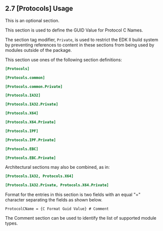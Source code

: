 <!--- @file
  2.7 [Protocols] Usage

  Copyright (c) 2007-2017, Intel Corporation. All rights reserved.<BR>

  Redistribution and use in source (original document form) and 'compiled'
  forms (converted to PDF, epub, HTML and other formats) with or without
  modification, are permitted provided that the following conditions are met:

  1) Redistributions of source code (original document form) must retain the
     above copyright notice, this list of conditions and the following
     disclaimer as the first lines of this file unmodified.

  2) Redistributions in compiled form (transformed to other DTDs, converted to
     PDF, epub, HTML and other formats) must reproduce the above copyright
     notice, this list of conditions and the following disclaimer in the
     documentation and/or other materials provided with the distribution.

  THIS DOCUMENTATION IS PROVIDED BY TIANOCORE PROJECT "AS IS" AND ANY EXPRESS OR
  IMPLIED WARRANTIES, INCLUDING, BUT NOT LIMITED TO, THE IMPLIED WARRANTIES OF
  MERCHANTABILITY AND FITNESS FOR A PARTICULAR PURPOSE ARE DISCLAIMED. IN NO
  EVENT SHALL TIANOCORE PROJECT  BE LIABLE FOR ANY DIRECT, INDIRECT, INCIDENTAL,
  SPECIAL, EXEMPLARY, OR CONSEQUENTIAL DAMAGES (INCLUDING, BUT NOT LIMITED TO,
  PROCUREMENT OF SUBSTITUTE GOODS OR SERVICES; LOSS OF USE, DATA, OR PROFITS;
  OR BUSINESS INTERRUPTION) HOWEVER CAUSED AND ON ANY THEORY OF LIABILITY,
  WHETHER IN CONTRACT, STRICT LIABILITY, OR TORT (INCLUDING NEGLIGENCE OR
  OTHERWISE) ARISING IN ANY WAY OUT OF THE USE OF THIS DOCUMENTATION, EVEN IF
  ADVISED OF THE POSSIBILITY OF SUCH DAMAGE.

-->

## 2.7 [Protocols] Usage

This is an optional section.

This section is used to define the GUID Value for Protocol C Names.

The section tag modifier, `Private`, is used to restrict the EDK II build
system by preventing references to content in these sections from being used by
modules outside of the package.

This section use ones of the following section definitions:

```ini
[Protocols]

[Protocols.common]

[Protocols.common.Private]

[Protocols.IA32]

[Protocols.IA32.Private]

[Protocols.X64]

[Protocols.X64.Private]

[Protocols.IPF]

[Protocols.IPF.Private]

[Protocols.EBC]

[Protocols.EBC.Private]
```

Architectural sections may also be combined, as in:

```ini
[Protocols.IA32, Protocols.X64]

[Protocols.IA32.Private, Protocols.X64.Private]
```

Format for the entries in this section is two fields with an equal "="
character separating the fields as shown below.

`ProtocolCName = {C Format Guid Value} # Comment`

The Comment section can be used to identify the list of supported module types.
